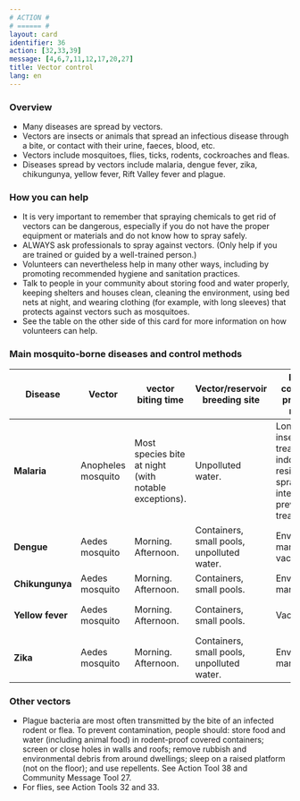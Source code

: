 ```yaml
---
# ACTION #
# ====== #
layout: card
identifier: 36
action: [32,33,39]
message: [4,6,7,11,12,17,20,27]
title: Vector control
lang: en
---
```


### Overview

- Many diseases are spread by vectors. 
- Vectors are insects or animals that spread an infectious disease through a bite, or contact with their urine, faeces, blood, etc. 
- Vectors include mosquitoes, flies, ticks, rodents, cockroaches and fleas. 
- Diseases spread by vectors include malaria, dengue fever, zika, chikungunya, yellow fever, Rift Valley fever and plague.

### How you can help

- It is very important to remember that spraying chemicals to get rid of vectors can be dangerous, especially if you do not have the proper equipment or materials and do not know how to spray safely.
-	ALWAYS ask professionals to spray against vectors. (Only help if you are trained or guided by a well-trained person.)
-	Volunteers can nevertheless help in many other ways, including by promoting recommended hygiene and sanitation practices.
-	Talk to people in your community about storing food and water properly, keeping shelters and houses clean, cleaning the environment, using bed nets at night, and wearing clothing (for example, with long sleeves) that protects against vectors such as mosquitoes. 
-	See the table on the other side of this card for more information on how volunteers can help. 

### Main mosquito-borne diseases and control methods 
| Disease | Vector | vector biting time | Vector/reservoir breeding site | Primary community prevention method | Secondary community prevention method |
|---|---|---|---|---|---|
|**Malaria** | Anopheles mosquito | Most species bite at night (with notable exceptions). | Unpolluted water. | Long-lasting insecticide-treated nets; indoor residual spraying; intermittent preventive treatment. | Insecticide treated materials; space spraying; larviciding.|
|**Dengue** | Aedes mosquito | Morning. Afternoon. | Containers, small pools, unpolluted water. | Environmental management; vaccination. | Larviciding. |
|**Chikungunya** | Aedes mosquito | Morning. Afternoon. | Containers, small pools. | Environmental management. | Larviciding. |
|**Yellow fever** | Aedes mosquito | Morning. Afternoon. | Containers, small pools. | Vaccination. | Environmental management; larviciding. |
|**Zika** | Aedes mosquito | Morning. Afternoon. | Containers, small pools, unpolluted water.  | Environmental management. | Larviciding. |

### Other vectors 
- Plague bacteria are most often transmitted by the bite of an infected rodent or flea. To prevent contamination, people should: store food and water (including animal food) in rodent-proof covered containers; screen or close holes in walls and roofs; remove rubbish and environmental debris from around dwellings; sleep on a raised platform (not on the floor); and use repellents. See Action Tool 38 and Community Message Tool 27.
- For flies, see Action Tools 32 and 33. 
